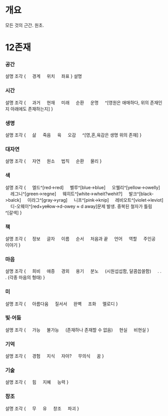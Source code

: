 # 개요
모든 것의 근간. 원초.

# 12존재
### 공간
설명
조각 {
$\quad$경계
$\quad$위치
$\quad$좌표
}
설명
### 시간
설명
조각 {
$\quad$과거
$\quad$현재
$\quad$미래
$\quad$순환
$\quad$운명
$\quad$^[영원은 애매하다, 위의 존재인지 아래에도 존재하는지]
}
### 생명
설명
조각 {
$\quad$삶
$\quad$죽음
$\quad$육
$\quad$오감
$\quad$^[영,혼,육감은 생명 위의 존재]
} 
### 대자연
설명
조각 {
$\quad$자연
$\quad$원소
$\quad$법칙
$\quad$순환
$\quad$물리
}
​
### 색
설명
조각 {
$\quad$엘드^[red->red]
$\quad$벨루^[blue->blue]
$\quad$오웰리^[yellow->owelly]
$\quad$레그니^[green->regne]
$\quad$웨히트^[white->wheit?wehit?]
$\quad$발크^[black->balck]
$\quad$이라그^[gray->yrag]
$\quad$니프^[pink->knip]
$\quad$레비오트^[violet->leviot]
$\quad$디-오웨이^[r~~e~~d+y~~ell~~ow->d-owey ≈ d away]문제 발생. 중복된 철자가 틀림
$\quad$^[갈색]
}
### 책
설명
조각 {
$\quad$정보
$\quad$글자
$\quad$이름
$\quad$순서
$\quad$처음과 끝
$\quad$언어
$\quad$역할
$\quad$주인공
$\quad$이야기
}
### 마음
설명
조각 {
$\quad$희비
$\quad$애증
$\quad$경외
$\quad$용기
$\quad$분노
$\quad$(시원섭섭함, 달콤씁쓸함)
$\quad$. . . (각종 마음의 형태)
}
### 미
설명
조각 {
$\quad$아름다움
$\quad$질서서
$\quad$완벽
$\quad$조화
$\quad$멜로디
}
​
### 빛·어둠
설명
조각 {
$\quad$가능
$\quad$불가능
$\quad$(존재하나 존재할 수 없음)
$\quad$현실
$\quad$비현실
}
### 기억
설명
조각 {
$\quad$경험
$\quad$지식
$\quad$자아?
$\quad$무의식
$\quad$꿈
}
### 기술
설명
조각 {
$\quad$힘
$\quad$지혜
$\quad$능력
}
### 창조
설명
조각 {
$\quad$무
$\quad$유
$\quad$창조
$\quad$파괴
}